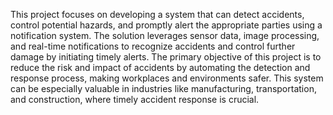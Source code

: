 This project focuses on developing a system that can detect accidents, control potential hazards, and promptly alert the appropriate parties using a notification system. The solution leverages sensor data, image processing, and real-time notifications to recognize accidents and control further damage by initiating timely alerts.
The primary objective of this project is to reduce the risk and impact of accidents by automating the detection and response process, making workplaces and environments safer. This system can be especially valuable in industries like manufacturing, transportation, and construction, where timely accident response is crucial.
